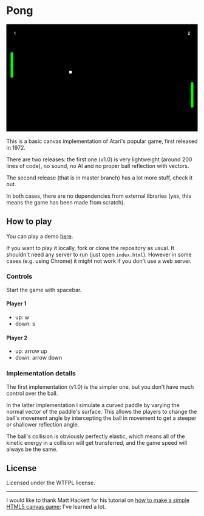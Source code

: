 # Pong

![screenshot]

This is a basic canvas implementation of Atari's popular game, first released in 1972.

There are two releases: the first one (v1.0) is very lightweight (around 200 lines of code), no sound, no AI and no proper ball reflection with vectors.

The second release (that is in master branch) has a lot more stuff, check it out. 

In both cases, there are no dependencies from external libraries (yes, this means the game has been made from scratch).

## How to play

You can play a demo [here](http://www.simonewebdesign.it/games/pong/).

If you want to play it locally, fork or clone the repository as usual. It shouldn't need any server to run (just open `index.html`). However in some cases (e.g. using Chrome) it might not work if you don't use a web server.

### Controls

Start the game with spacebar.

#### Player 1
  - up: w
  - down: s

#### Player 2
  - up: arrow up
  - down: arrow down

### Implementation details

The first implementation (v1.0) is the simpler one, but you don't have much control over the ball.

In the latter implementation I simulate a curved paddle by varying the normal vector of the paddle's surface. This allows the players to change the ball's movement angle by intercepting the ball in movement to get a steeper or shallower reflection angle.

The ball's collision is obviously perfectly elastic, which means all of the kinetic energy in a collision will get transferred, and the game speed will always be the same.


## License

Licensed under the WTFPL license.

---

I would like to thank Matt Hackett for his tutorial on [how to make a simple HTML5 canvas game](http://www.lostdecadegames.com/how-to-make-a-simple-html5-canvas-game/); I've learned a lot.

[screenshot]: https://raw.githubusercontent.com/dudeOMG/pong/master/pong.png
